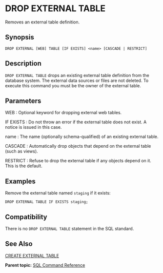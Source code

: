 # DROP EXTERNAL TABLE 

Removes an external table definition.

## Synopsis 

``` {#sql_command_synopsis}
DROP EXTERNAL [WEB] TABLE [IF EXISTS] <name> [CASCADE | RESTRICT]
```

## Description 

`DROP EXTERNAL TABLE` drops an existing external table definition from the database system. The external data sources or files are not deleted. To execute this command you must be the owner of the external table.

## Parameters 

WEB
:   Optional keyword for dropping external web tables.

IF EXISTS
:   Do not throw an error if the external table does not exist. A notice is issued in this case.

name
:   The name \(optionally schema-qualified\) of an existing external table.

CASCADE
:   Automatically drop objects that depend on the external table \(such as views\).

RESTRICT
:   Refuse to drop the external table if any objects depend on it. This is the default.

## Examples 

Remove the external table named `staging` if it exists:

```
DROP EXTERNAL TABLE IF EXISTS staging;
```

## Compatibility 

There is no `DROP EXTERNAL TABLE` statement in the SQL standard.

## See Also 

[CREATE EXTERNAL TABLE](CREATE_EXTERNAL_TABLE.html)

**Parent topic:** [SQL Command Reference](../sql_commands/sql_ref.html)

